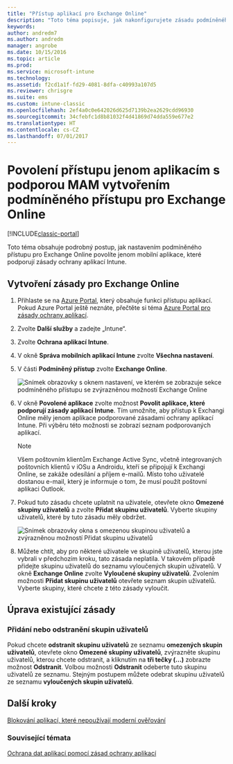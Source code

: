 ```yaml
---
title: "Přístup aplikací pro Exchange Online"
description: "Toto téma popisuje, jak nakonfigurujete zásadu podmíněného přístupu pro aplikace MAM."
keywords: 
author: andredm7
ms.author: andredm
manager: angrobe
ms.date: 10/15/2016
ms.topic: article
ms.prod: 
ms.service: microsoft-intune
ms.technology: 
ms.assetid: f2cd1a1f-fd29-4081-8dfa-c40993a107d5
ms.reviewer: chrisgre
ms.suite: ems
ms.custom: intune-classic
ms.openlocfilehash: 2ef4a0c0e642026d625d7139b2ea2629cdd96930
ms.sourcegitcommit: 34cfebfc1d8b81032f4d41869d74dda559e677e2
ms.translationtype: HT
ms.contentlocale: cs-CZ
ms.lasthandoff: 07/01/2017
---
```

# <a name="create-an-exchange-online-conditional-access-to-only-allow-apps-supported-by-mam"></a>Povolení přístupu jenom aplikacím s podporou MAM vytvořením podmíněného přístupu pro Exchange Online

[!INCLUDE[classic-portal](../includes/classic-portal.md)]

Toto téma obsahuje podrobný postup, jak nastavením podmíněného přístupu pro Exchange Online povolíte jenom mobilní aplikace, které podporují zásady ochrany aplikací Intune.


## <a name="create-an-exchange-online-policy"></a>Vytvoření zásady pro Exchange Online
1.  Přihlaste se na [Azure Portal](https://portal.azure.com), který obsahuje funkci přístupu aplikací. Pokud Azure Portal ještě neznáte, přečtěte si téma [Azure Portal pro zásady ochrany aplikací](azure-portal-for-microsoft-intune-mam-policies.md).

2.  Zvolte **Další služby** a zadejte „Intune“.

3.  Zvolte **Ochrana aplikací Intune**.

4.  V okně **Správa mobilních aplikací Intune** zvolte **Všechna nastavení**.

5.  V části **Podmíněný přístup** zvolte **Exchange Online**.

    ![Snímek obrazovky s oknem nastavení, ve kterém se zobrazuje sekce podmíněného přístupu se zvýrazněnou možností Exchange Online](../media/MAM-conditional-access-1.png)

6. V okně **Povolené aplikace** zvolte možnost **Povolit aplikace, které podporují zásady aplikací Intune**. Tím umožníte, aby přístup k Exchangi Online měly jenom aplikace podporované zásadami ochrany aplikací Intune. Při výběru této možnosti se zobrazí seznam podporovaných aplikací.

    >[!NOTE]
    >Všem poštovním klientům Exchange Active Sync, včetně integrovaných poštovních klientů v iOSu a Androidu, kteří se připojují k Exchangi Online, se zakáže odesílání a příjem e-mailů. Místo toho uživatelé dostanou e-mail, který je informuje o tom, že musí použít poštovní aplikaci Outlook.

7. Pokud tuto zásadu chcete uplatnit na uživatele, otevřete okno **Omezené skupiny uživatelů** a zvolte **Přidat skupinu uživatelů**. Vyberte skupiny uživatelů, které by tuto zásadu měly obdržet.

    ![Snímek obrazovky okna s omezenou skupinou uživatelů a zvýrazněnou možností Přidat skupinu uživatelů](../media/mam-ca-add-user-group.png)

8. Můžete chtít, aby pro některé uživatele ve skupině uživatelů, kterou jste vybrali v předchozím kroku, tato zásada neplatila. V takovém případě přidejte skupinu uživatelů do seznamu vyloučených skupin uživatelů. V okně **Exchange Online** zvolte **Vyloučené skupiny uživatelů**. Zvolením možnosti **Přidat skupinu uživatelů** otevřete seznam skupin uživatelů. Vyberte skupiny, které chcete z této zásady vyloučit.  

## <a name="modify-an-existing-policy"></a>Úprava existující zásady
### <a name="add-or-delete-user-groups"></a>Přidání nebo odstranění skupin uživatelů

Pokud chcete **odstranit skupinu uživatelů** ze seznamu **omezených skupin uživatelů**, otevřete okno **Omezené skupiny uživatelů**, zvýrazněte skupinu uživatelů, kterou chcete odstranit, a kliknutím na **tři tečky (...)** zobrazte možnost **Odstranit**. Volbou možnosti **Odstranit** odeberte tuto skupinu uživatelů ze seznamu. Stejným postupem můžete odebrat skupinu uživatelů ze seznamu **vyloučených skupin uživatelů**.


## <a name="next-steps"></a>Další kroky
[Blokování aplikací, které nepoužívají moderní ověřování](block-apps-with-no-modern-authentication.md)
### <a name="see-also"></a>Související témata
[Ochrana dat aplikací pomocí zásad ochrany aplikací](protect-app-data-using-mobile-app-management-policies-with-microsoft-intune.md)
